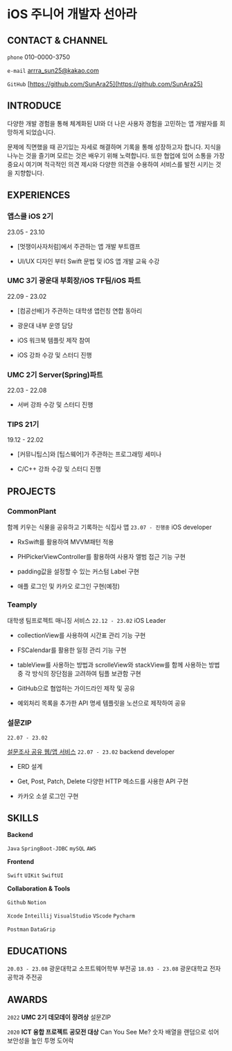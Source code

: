 # iOS 주니어 개발자 선아라

## CONTACT & CHANNEL

`phone` 010-0000-3750

`e-mail` arrra_sun25@kakao.com

`GitHub` [https://github.com/SunAra25](https://github.com/SunAra25)


## INTRODUCE

다양한 개발 경험을 통해 체계화된 UI와 더 나은 사용자 경험을 고민하는 앱 개발자를 희망하게 되었습니다. 

문제에 직면했을 때 끈기있는 자세로 해결하며 기록을 통해 성장하고자 합니다. 지식을 나누는 것을 즐기며 모르는 것은 배우기 위해 노력합니다. 또한 협업에 있어 소통을 가장 중요시 여기며 적극적인 의견 제시와 다양한 의견을 수용하여 서비스를 발전 시키는 것을 지향합니다.


## EXPERIENCES

### **앱스쿨 iOS 2기**
23.05 - 23.10

- [멋쟁이사자처럼]에서 주관하는 앱 개발 부트캠프

- UI/UX 디자인 부터 Swift 문법 및 iOS 앱 개발 교육 수강


### **UMC 3기 광운대 부회장/iOS TF팀/iOS 파트**
22.09 - 23.02

- [컴공선배]가 주관하는 대학생 앱런칭 연합 동아리

- 광운대 내부 운영 담당

- iOS 워크북 템플릿 제작 참여

- iOS 강좌 수강 및 스터디 진행


### **UMC 2기 Server(Spring)파트**
22.03 - 22.08

- 서버 강좌 수강 및 스터디 진행


### **TIPS 21기**
19.12 - 22.02

- [커뮤니팁스]와 [팁스웨어]가 주관하는 프로그래밍 세미나

- C/C++ 강좌 수강 및 스터디 진행


## PROJECTS

### CommonPlant
함께 키우는 식물을 공유하고 기록하는 식집사 앱 `23.07 - 진행중` iOS developer

- RxSwift를 활용하여 MVVM패턴 적용

- PHPickerViewController를 활용하여 사용자 앨범 접근 기능 구현

- padding값을 설정할 수 있는 커스텀 Label 구현

- 애플 로그인 및 카카오 로그인 구현(예정)

### Teamply
대학생 팀프로젝트 매니징 서비스 `22.12 - 23.02` iOS Leader

- collectionView를 사용하여 시간표 관리 기능 구현

- FSCalendar를 활용한 일정 관리 기능 구현

- tableView를 사용하는 방법과 scrolleView와 stackView를 함께 사용하는 방법 중 각 방식의 장단점을 고려하여 팀플 보관함 구현

- GitHub으로 협업하는 가이드라인 제작 및 공유

- 예외처리 목록을 추가한 API 명세 템플릿을 노션으로 제작하여 공유

### 설문ZIP
`22.07 - 23.02`

[설문조사 공유 웹/앱 서비스](https://play.google.com/store/apps/details?id=com.umc.seolmunzip&hl=ko-KR) `22.07 - 23.02` backend developer

- ERD 설계

- Get, Post, Patch, Delete 다양한 HTTP 메소드를 사용한 API 구현

- 카카오 소셜 로그인 구현


## SKILLS

**Backend**

`Java` `SpringBoot-JDBC` `mySQL` `AWS` 


**Frontend**

`Swift` `UIKit` `SwiftUI`

**Collaboration & Tools**

`Github` `Notion`

`Xcode` `Inteillij` `VisualStudio` `VScode` `Pycharm` 

`Postman` `DataGrip` 


## EDUCATIONS

`20.03 - 23.08` 광운대학교 소프트웨어학부 부전공
`18.03 - 23.08` 광운대학교 전자공학과 주전공


## AWARDS

`2022` **UMC 2기 데모데이 장려상**
   설문ZIP

`2020` **ICT 융합 프로젝트 공모전 대상**
   Can You See Me? 
   숫자 배열을 랜덤으로 섞어 보안성을 높인 투명 도어락
